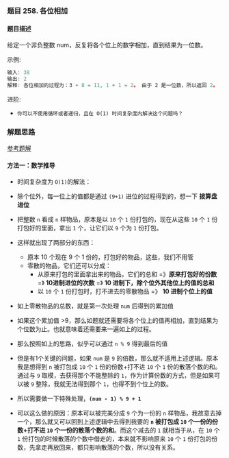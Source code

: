 ### 题目 258. 各位相加
#### 题目描述
给定一个非负整数 num，反复将各个位上的数字相加，直到结果为一位数。

示例:

```js
输入: 38
输出: 2 
解释: 各位相加的过程为：3 + 8 = 11, 1 + 1 = 2。 由于 2 是一位数，所以返回 2。
```
进阶:
- `你可以不使用循环或者递归，且在 O(1) 时间复杂度内解决这个问题吗？`


### 解题思路
[参考题解](https://leetcode-cn.com/problems/add-digits/solution/java-o1jie-fa-de-ge-ren-li-jie-by-liveforexperienc/)
#### 方法一：数学推导
- 时间复杂度为 `O(1)`的解法：

- 除个位外，每一位上的值都是通过 `(9+1)` 进位的过程得到的，想一下 **拨算盘进位**
- 把整数 `n` 看成 `n` 样物品，原本是以 `10` 个 `1` 份打包的，现在从这些 `10` 个 `1` 份打包好的里面，拿出 `1` 个，让它们以 `9` 个为 `1` 份打包。
- 这样就出现了两部分的东西：
  - 原本 10 个现在 9 个 1 份的，打包好的物品，这些，我们不用管
  - 零散的物品，它们还可以分成：
    - 从原来打包的里面拿出来的物品，它们的总和 =》**原来打包好的份数** =》 **10进制进位的次数** =》 **10 进制下，除个位外其他位上的值的总和**
    - 以 `10` 个 `1` 份打包时，打不进去的零散物品 =》 **10 进制个位上的值**
- 如上零散物品的总数，就是第一次处理 `num` 后得到的累加值
- 如果这个累加值 >9，那么如题就还需要将各个位上的值再相加，直到结果为个位数为止。也就意味着还需要来一遍如上的过程。
- 那么按照如上的思路，似乎可以通过 `n % 9` 得到最后的值
- 但是有1个关键的问题，如果 `num` 是 `9` 的倍数，那么就不适用上述逻辑。原本我是想得到 `n` 被打包成 `10` 个 `1` 份的份数+打不进 `10` 个 `1` 份的散落个数的和。通过与 `9` 取模，去获得那个不能整除的 `1`，作为计算份数的方式，但是如果可以被 `9` 整除，我就无法得到那个 `1`，也得不到个位上的数。
- 所以需要做一下特殊处理，**`(num - 1) % 9 + 1`**
- 可以这么做的原因：原本可以被完美分成 `9` 个为一份的 `n` 样物品，我故意去掉一个，那么就又可以回到上述逻辑中去得到我要的 **`n` 被打包成 `10` 个一份的份数+打不进 `10` 个一份的散落个数的和**。而这个减去的 `1` 就相当于从，在 `10` 个 `1` 份打包的时候散落的个数中借走的，本来就不影响原来 `10` 个 `1` 份打包的份数，先拿走再放回来，都只影响散落的个数，所以没有关系。